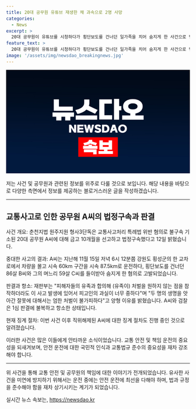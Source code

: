 ```yaml
---
title: 20대 공무원 유튜브 재생한 채 과속으로 2명 사망
categories:
  - News
excerpt: >
  20대 공무원이 유튜브를 시청하다가 횡단보도를 건너던 일가족을 치어 숨지게 한 사건으로 법정구속되었습니다. 공무원은 시속 60km 구간을 87.5km로 운전하다가 사고를 일으켜 혐의를 받고 있으며, 재판부는 피해자들의 유족과 합의하더라도 피고인의 과실은 중하다며 엄한 처벌이 불가피하다고 밝혔습니다. 사건 이후 직위해제된 A씨에 대한 징계 절차도 진행 중입니다. #사건사고 #공무원 #과속 #유튜브
feature_text: >
  20대 공무원이 유튜브를 시청하다가 횡단보도를 건너던 일가족을 치어 숨지게 한 사건으로 법정구속되었습니다. 공무원은 시속 60km 구간을 87.5km로 운전하다가 사고를 일으켜 혐의를 받고 있으며, 재판부는 피해자들의 유족과 합의하더라도 피고인의 과실은 중하다며 엄한 처벌이 불가피하다고 밝혔습니다. 사건 이후 직위해제된 A씨에 대한 징계 절차도 진행 중입니다. #사건사고 #공무원 #과속 #유튜브
image: '/assets/img/newsdao_breakingnews.jpg'
---
```


<p><img src="/assets/img/newsdao_breakingnews.jpg" alt="flaretime 속보" /></p>

<p>저는 사건 및 공무원과 관련된 정보를 위주로 다룰 것으로 보입니다. 해당 내용을 바탕으로 다양한 측면에서 정보를 제공하는 블로거스러운 글을 작성하겠습니다.</p>

<hr />

<h2 data-ke-size="size26">교통사고로 인한 공무원 A씨의 법정구속과 판결</h2>

<p>사건 개요: 
춘천지법 원주지원 형사3단독은 교통사고처리 특례법 위반 혐의로 불구속 기소된 20대 공무원 A씨에 대해 금고 10개월을 선고하고 법정구속했다고 12일 밝혔습니다.</p>

<p>중대한 사고의 결과:
A씨는 지난해 11월 15일 저녁 6시 12분쯤 강원도 횡성군의 한 교차로에서 차량을 몰고 시속 60km 구간을 시속 87.5km로 운전하다, 횡단보도를 건너던 86살 B씨와 그의 며느리 59살 C씨를 들이받아 숨지게 한 혐의로 고발되었습니다.</p>

<p>판결과 항소:
재판부는 "피해자들의 유족과 합의해 (유족이) 처벌을 원하지 않는 점을 참작하더라도 이 사고 발생에 있어서 피고인의 과실이 너무 중하다"며 "두 명의 생명을 앗아간 잘못에 대해서는 엄한 처벌이 불가피하다"고 양형 이유를 밝혔습니다. A씨와 검찰은 1심 판결에 불복하고 항소한 상태입니다.</p>

<p>현재 징계 절차:
이번 사건 이후 직위해제된 A씨에 대한 징계 절차도 진행 중인 것으로 알려졌습니다.</p>

<p>이러한 사건은 많은 이들에게 안타까운 소식이었습니다. 교통 안전 및 책임 운전의 중요성을 되새겨보며, 안전 운전에 대한 국민적 인식과 교통법규 준수의 중요성을 재차 강조해야 합니다.</p>

<hr />

<p>위 사건을 통해 교통 안전 및 공무원의 책임에 대한 이야기가 전개되었습니다. 유사한 사건을 미연에 방지하기 위해서는 운전 중에는 안전 운전에 최선을 다해야 하며, 법과 규정을 준수해야 함을 재차 상기시키는 계기가 되었습니다.</p>
실시간 뉴스 속보는, <a href="https://newsdao.kr" rel="dofollow">https://newsdao.kr</a>


